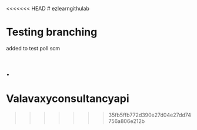 <<<<<<< HEAD
﻿# ezlearngithulab
# Testing branching
added to test poll scm


.
=======
# Valavaxyconsultancyapi

>>>>>>> 35fb5ffb772d390e27d04e27dd74756a806e212b
